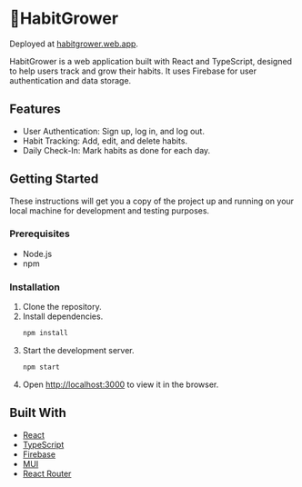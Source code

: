 # 🪷HabitGrower

Deployed at [habitgrower.web.app](https://habitgrower.web.app).

HabitGrower is a web application built with React and TypeScript, designed to help users track and grow their habits. It uses Firebase for user authentication and data storage.

## Features

- User Authentication: Sign up, log in, and log out.
- Habit Tracking: Add, edit, and delete habits.
- Daily Check-In: Mark habits as done for each day.

## Getting Started

These instructions will get you a copy of the project up and running on your local machine for development and testing purposes.

### Prerequisites

- Node.js
- npm

### Installation

1. Clone the repository.
2. Install dependencies.
   ```sh
   npm install
   ```
3. Start the development server.
   ```sh
   npm start
   ```
4. Open [http://localhost:3000](http://localhost:3000) to view it in the browser.

## Built With

- [React](https://reactjs.org/)
- [TypeScript](https://www.typescriptlang.org/)
- [Firebase](https://firebase.google.com/)
- [MUI](https://mui.com/)
- [React Router](https://reactrouter.com/)
